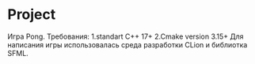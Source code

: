 # Project
Игра Pong.
Требования:
  1.standart C++ 17+
  2.Cmake version 3.15+
Для написания игры использовалась среда разработки CLion и библиотка SFML. 
